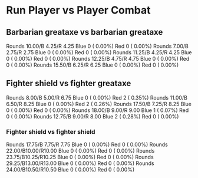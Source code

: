 # Run Player vs Player Combat

## Barbarian greataxe vs barbarian greataxe
Rounds 10.00/B 4.25/R 4.25 Blue 0 ( 0.00%) Red 0 ( 0.00%)
Rounds  7.00/B 2.75/R 2.75 Blue 0 ( 0.00%) Red 0 ( 0.00%)
Rounds 11.25/B 4.25/R 4.25 Blue 0 ( 0.00%) Red 0 ( 0.00%)
Rounds 12.25/B 4.75/R 4.75 Blue 0 ( 0.00%) Red 0 ( 0.00%)
Rounds 15.50/B 6.25/R 6.25 Blue 0 ( 0.00%) Red 0 ( 0.00%)

## Fighter shield vs fighter greataxe
Rounds  8.00/B 5.00/R 6.75 Blue 0 ( 0.00%) Red 2 ( 0.35%)
Rounds 11.00/B 6.50/R 8.25 Blue 0 ( 0.00%) Red 2 ( 0.26%)
Rounds 17.50/B 7.25/R 8.25 Blue 0 ( 0.00%) Red 0 ( 0.00%)
Rounds 18.00/B 9.00/R 9.00 Blue 1 ( 0.07%) Red 0 ( 0.00%)
Rounds 12.75/B 9.00/R 8.00 Blue 2 ( 0.28%) Red 0 ( 0.00%)

### Fighter shield vs fighter shield
Rounds 17.75/B 7.75/R 7.75 Blue 0 ( 0.00%) Red 0 ( 0.00%)
Rounds 22.00/B10.00/R10.00 Blue 0 ( 0.00%) Red 0 ( 0.00%)
Rounds 23.75/B10.25/R10.25 Blue 0 ( 0.00%) Red 0 ( 0.00%)
Rounds 29.25/B13.00/R13.00 Blue 0 ( 0.00%) Red 0 ( 0.00%)
Rounds 24.00/B10.50/R10.50 Blue 0 ( 0.00%) Red 0 ( 0.00%)
